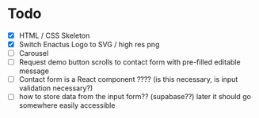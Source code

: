 # Todo

- [x] HTML / CSS Skeleton
- [x] Switch Enactus Logo to SVG / high res png
- [ ] Carousel
- [ ] Request demo button scrolls to contact form with pre-filled editable message
- [ ] Contact form is a React component ???? (is this necessary, is input validation necessary?)
- [ ] how to store data from the input form?? (supabase??) later it should go somewhere easily accessible
